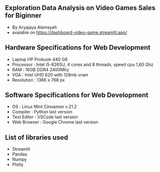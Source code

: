 ## Exploration Data Analysis on Video Games Sales for Biginner
- By Aryajaya Alamsyah
- avaiable on https://dashboard-video-game.streamlit.app/

## Hardware Specifications for Web Development
- Laptop HP Probook 440 G6
- Processor : Intel i5-8265U, 4 cores and 8 threads, speed cpu 1,60 Ghz
- RAM : 16GB DDR4 2400Mhz
- VGA : Intel UHD 620 with 128mb vram
- Resolution : 1366 x 768 px

## Software Specifications for Web Development
- OS : Linux Mint Cinnamon v.21.2
- Compiler : Python last version
- Text Editor : VSCode last version
- Web Browser : Google Chrome last version

## List of libraries used
- Streamlit
- Pandas
- Numpy
- Plotly

